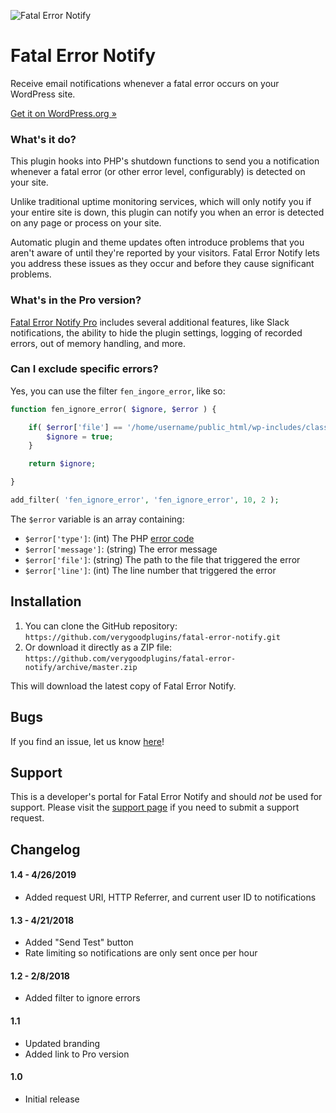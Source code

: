 ![Fatal Error Notify](https://fatalerrornotify.com/wp-content/uploads/2017/12/icon_color-150x150.png)
# Fatal Error Notify #

Receive email notifications whenever a fatal error occurs on your WordPress site.

[Get it on WordPress.org &raquo;](https://wordpress.org/plugins/fatal-error-notify/)

### What's it do?

This plugin hooks into PHP's shutdown functions to send you a notification whenever a fatal error (or other error level, configurably) is detected on your site.

Unlike traditional uptime monitoring services, which will only notify you if your entire site is down, this plugin can notify you when an error is detected on any page or process on your site.

Automatic plugin and theme updates often introduce problems that you aren't aware of until they're reported by your visitors. Fatal Error Notify lets you address these issues as they occur and before they cause significant problems.


### What's in the Pro version?

[Fatal Error Notify Pro](https://fatalerrornotify.com/) includes several additional features, like Slack notifications, the ability to hide the plugin settings, logging of recorded errors, out of memory handling, and more.

### Can I exclude specific errors?

Yes, you can use the filter `fen_ingore_error`, like so:

```php
function fen_ignore_error( $ignore, $error ) {

	if( $error['file'] == '/home/username/public_html/wp-includes/class-phpass.php' ) {
		$ignore = true;
	}

	return $ignore;

}

add_filter( 'fen_ignore_error', 'fen_ignore_error', 10, 2 );
```

The `$error` variable is an array containing:

* `$error['type']`: (int) The PHP [error code](http://php.net/manual/en/errorfunc.constants.php)
* `$error['message']`: (string) The error message
* `$error['file']`: (string) The path to the file that triggered the error
* `$error['line']`: (int) The line number that triggered the error

## Installation ##

1. You can clone the GitHub repository: `https://github.com/verygoodplugins/fatal-error-notify.git`
2. Or download it directly as a ZIP file: `https://github.com/verygoodplugins/fatal-error-notify/archive/master.zip`

This will download the latest copy of Fatal Error Notify.

## Bugs ##
If you find an issue, let us know [here](https://github.com/verygoodplugins/fatal-error-notify/issues?state=open)!

## Support ##
This is a developer's portal for Fatal Error Notify and should _not_ be used for support. Please visit the [support page](https://fatalerrornotify.com/support/contact/) if you need to submit a support request.

## Changelog ##

#### 1.4 - 4/26/2019
* Added request URI, HTTP Referrer, and current user ID to notifications

#### 1.3 - 4/21/2018
* Added "Send Test" button
* Rate limiting so notifications are only sent once per hour

#### 1.2 - 2/8/2018
* Added filter to ignore errors

#### 1.1
* Updated branding
* Added link to Pro version

#### 1.0
* Initial release